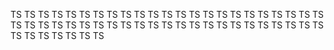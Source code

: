 TS
TS
TS
TS
TS
TS
TS
TS
TS
TS
TS
TS
TS
TS
TS
TS
TS
TS
TS
TS
TS
TS
TS
TS
TS
TS
TS
TS
TS
TS
TS
TS
TS
TS
TS
TS
TS
TS
TS
TS
TS
TS
TS
TS
TS
TS
TS
TS
TS
TS
TS
TS
TS
